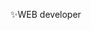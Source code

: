 ✨WEB developer

<!---
Kryten2X4B-523P/Kryten2X4B-523P is a ✨ special ✨ repository because its `README.md` (this file) appears on your GitHub profile.
You can click the Preview link to take a look at your changes.
--->
